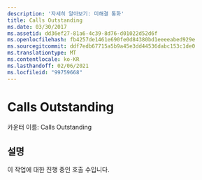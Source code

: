 ```yaml
---
description: '자세히 알아보기: 미해결 통화'
title: Calls Outstanding
ms.date: 03/30/2017
ms.assetid: dd36ef27-81a6-4c39-8d76-d01022d52d6f
ms.openlocfilehash: fb4257de1461e690fe0d84380bd1eeeeabed929e
ms.sourcegitcommit: ddf7edb67715a5b9a45e3dd44536dabc153c1de0
ms.translationtype: MT
ms.contentlocale: ko-KR
ms.lasthandoff: 02/06/2021
ms.locfileid: "99759668"
---
```

# <a name="calls-outstanding"></a>Calls Outstanding

카운터 이름: Calls Outstanding  
  
## <a name="description"></a>설명  

 이 작업에 대한 진행 중인 호출 수입니다.
